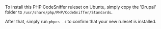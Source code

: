 To install this PHP CodeSniffer ruleset on Ubuntu, simply copy the 'Drupal' folder to `/usr/share/php/PHP/CodeSniffer/Standards`.

After that, simply run `phpcs -i` to confirm that your new ruleset is installed.
